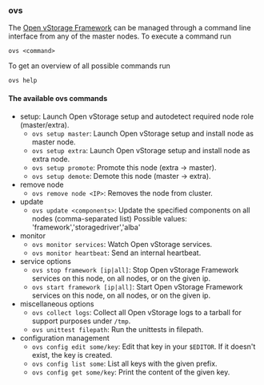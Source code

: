 ### ovs
The [Open vStorage Framework](../../Internals/Framework/README.md) can be managed through a command line interface from any of the master nodes. To execute a command run

```
ovs <command>
```

To get an overview of all possible commands run
```
ovs help
```

#### The available ovs commands
* setup: Launch Open vStorage setup and autodetect required node role (master/extra).
    * `ovs setup master`: Launch Open vStorage setup and install node as master node.
	* `ovs setup extra`: Launch Open vStorage setup and install node as extra node.
    * `ovs setup promote`: Promote this node (extra -> master).
    * `ovs setup demote`: Demote this node (master -> extra).
* remove node	
	* `ovs remove node <IP>`: Removes the node from cluster.
* update
    * `ovs update <components>`: Update the specified components on all nodes (comma-separated list) Possible values: 'framework','storagedriver','alba'
* monitor
	* `ovs monitor services`: Watch Open vStorage services.
	* `ovs monitor heartbeat`: Send an internal heartbeat.
* service options
	* `ovs stop framework [ip|all]`: Stop Open vStorage Framework services on this node, on all nodes, or on the given ip.
	* `ovs start framework [ip|all]`: Start Open vStorage Framework services on this node, on all nodes, or on the given ip.
* miscellaneous options	
	* `ovs collect logs`: Collect all Open vStorage logs to a tarball for support purposes under `/tmp`.
	* `ovs unittest filepath`: Run the unittests in filepath.
* configuration management
	* `ovs config edit some/key`: Edit that key in your `$EDITOR`. If it doesn't exist, the key is created.
	* `ovs config list some`: List all keys with the given prefix.
	* `ovs config get some/key`: Print the content of the given key.
